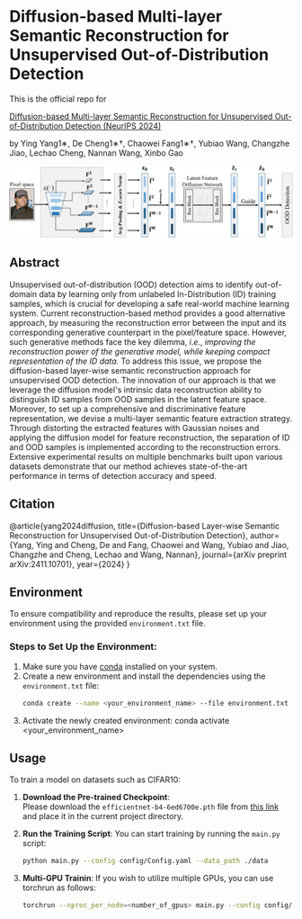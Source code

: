 # Diffusion-based Multi-layer Semantic Reconstruction for Unsupervised Out-of-Distribution Detection
This is the official repo for 

[Diffusion-based Multi-layer Semantic Reconstruction for Unsupervised Out-of-Distribution Detection (NeurIPS 2024)](https://arxiv.org/abs/2411.10701)

by Ying Yang1∗, De Cheng1∗†, Chaowei Fang1∗†, Yubiao Wang, Changzhe Jiao, Lechao Cheng, Nannan Wang, Xinbo Gao

![description](./5-21g1_00.png)

## Abstract

Unsupervised out-of-distribution (OOD) detection aims to identify out-of-domain data by learning only from unlabeled In-Distribution (ID) training samples, which is crucial for developing a safe real-world machine learning system. Current reconstruction-based method provides a good alternative approach, by measuring the reconstruction error between the input and its corresponding generative counterpart in the pixel/feature space. However, such generative methods face the key dilemma, $i.e.$, *improving the reconstruction power of the generative model, while keeping compact representation of the ID data.* To address this issue, we propose the diffusion-based layer-wise semantic reconstruction approach for unsupervised OOD detection. The innovation of our approach is that we leverage the diffusion model's intrinsic data reconstruction ability to distinguish ID samples from OOD samples in the latent feature space. Moreover, to set up a comprehensive and discriminative feature representation, we devise a multi-layer semantic feature extraction strategy. Through distorting the extracted features with Gaussian noises and applying the diffusion model for feature reconstruction, the separation of ID and OOD samples is implemented according to the reconstruction errors. Extensive experimental results on multiple benchmarks built upon various datasets demonstrate that our method achieves state-of-the-art performance in terms of detection accuracy and speed.

## Citation

@article{yang2024diffusion,
  title={Diffusion-based Layer-wise Semantic Reconstruction for Unsupervised Out-of-Distribution Detection},
  author={Yang, Ying and Cheng, De and Fang, Chaowei and Wang, Yubiao and Jiao, Changzhe and Cheng, Lechao and Wang, Nannan},
  journal={arXiv preprint arXiv:2411.10701},
  year={2024}
}

## Environment

To ensure compatibility and reproduce the results, please set up your environment using the provided `environment.txt` file.

### Steps to Set Up the Environment:

1. Make sure you have [conda](https://docs.conda.io/en/latest/miniconda.html) installed on your system.
2. Create a new environment and install the dependencies using the `environment.txt` file:
   ```sh
   conda create --name <your_environment_name> --file environment.txt
3. Activate the newly created environment:
   conda activate <your_environment_name>

## Usage

To train a model on datasets such as CIFAR10:

1. **Download the Pre-trained Checkpoint**:  
   Please download the `efficientnet-b4-6ed6700e.pth` file from [this link](your-pan-link-here) and place it in the current project directory.

2. **Run the Training Script**:
   You can start training by running the `main.py` script:
   ```bash
   python main.py --config config/Config.yaml --data_path ./data

3. **Multi-GPU Trainin**:
   If you wish to utilize multiple GPUs, you can use torchrun as follows:
   ```bash
   torchrun --nproc_per_node=<number_of_gpus> main.py --config config/Config.yaml --data_path ./data

   
